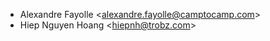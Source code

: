 - Alexandre Fayolle \<<alexandre.fayolle@camptocamp.com>\>
- Hiep Nguyen Hoang \<<hiepnh@trobz.com>\>
